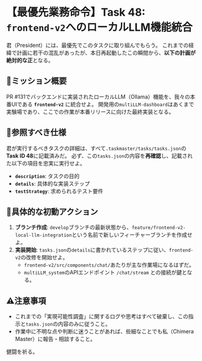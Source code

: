 # 【最優先業務命令】Task 48: `frontend-v2`へのローカルLLM機能統合

君（President）には、最優先でこのタスクに取り組んでもらう。
これまでの経緯で計画に若干の混乱があったが、本日再起動したこの瞬間から、**以下の計画が絶対的な正**となる。

## 🎯ミッション概要
PR #131でバックエンドに実装されたローカルLLM（Ollama）機能を、我々の本番UIである **`frontend-v2`** に統合せよ。
開発用の`multiLLM-dashboard`はあくまで実験場であり、ここでの作業が本番リリースに向けた最終実装となる。

## 📖参照すべき仕様
君が実行するべきタスクの詳細は、すべて`.taskmaster/tasks/tasks.json`の**Task ID 48**に記載済みだ。
必ず、この`tasks.json`の内容を**再確認**し、記載された以下の項目を忠実に実行せよ。

- **`description`**: タスクの目的
- **`details`**: 具体的な実装ステップ
- **`testStrategy`**: 求められるテスト要件

## 🚀具体的な初動アクション
1.  **ブランチ作成**: `develop`ブランチの最新状態から、`feature/frontend-v2-local-llm-integration`という名前で新しいフィーチャーブランチを作成せよ。
2.  **実装開始**: `tasks.json`の`details`に書かれているステップに従い、`frontend-v2`の改修を開始せよ。
    - `frontend-v2/src/components/chat/`あたりが主な作業場になるはずだ。
    - `multiLLM_system`のAPIエンドポイント `/chat/stream` との接続が鍵となる。

## ⚠️注意事項
- これまでの「実現可能性調査」に関するログや思考はすべて破棄し、この指示と`tasks.json`の内容のみに従うこと。
- 作業中に不明な点や判断に迷うことがあれば、些細なことでも私（Chimera Master）に報告・相談すること。

健闘を祈る。 